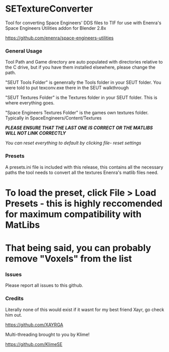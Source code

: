 # SETextureConverter
Tool for converting Space Engineers' DDS files to TIF for use with Enenra's Space Engineers Utilities addon for Blender 2.8x

https://github.com/enenra/space-engineers-utilities

### General Usage

Tool Path and Game directory are auto populated with directories relative to the C drive, but if you have them installed elsewhere, please change the path.

"SEUT Tools Folder" is genenrally the Tools folder in your SEUT folder. You were told to put texconv.exe there in the SEUT walkthrough

"SEUT Textures Folder" is the Textures folder in your SEUT folder. This is where everything goes.

"Space Engineers Textures Folder" is the games own textures folder. Typically in SpaceEngineers/Content/Textures

***PLEASE ENSURE THAT THE LAST ONE IS CORRECT OR THE MATLIBS WILL NOT LINK CORRECTLY***

*You can reset everything to default by clicking file- reset settings*

### Presets

A presets.ini file is included with this release, this contains all the necessary paths the tool needs to convert all the textures Enenra's matlib files need.

# To load the preset, click File > Load Presets - this is highly reccomended for maximum compatibility with MatLibs

# That being said, you can probably remove "Voxels" from the list

### Issues

Please report all issues to this github.

### Credits

Literally none of this would exist if it wasnt for my best friend Xayr, go check him out.

https://github.com/XAYRGA

Multi-threading brought to you by Klime!

https://github.com/KlimeSE


